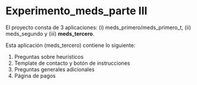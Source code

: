 # Experimento_meds_parte III

El proyecto consta de 3 aplicaciones: (i) meds_primero/meds_primero_t, (ii) meds_segundo y (iii) **meds_tercero**.


Esta aplicación (meds_tercero) contiene lo siguiente:
1. Preguntas sobre heurísticos
2. Template de contacto y botón de instrucciones
3. Preguntas generales adicionales
4. Página de pagos

